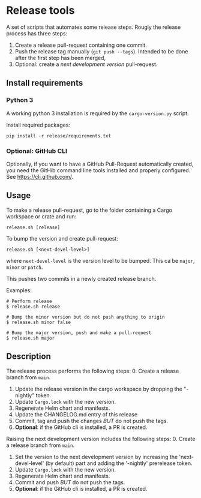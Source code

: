 # Release tools

A set of scripts that automates some release steps. Rougly the release process has three steps:

1. Create a release pull-request containing one commit.
2. Push the release tag manually (`git push --tags`). Intended to be done after the first step has been merged,
3. Optional: create a *next development version* pull-request.

## Install requirements

### Python 3

A working python 3 installation is required by the `cargo-version.py` script.

Install required packages:

    pip install -r release/requirements.txt

### Optional: GitHub CLI

Optionally, if you want to have a GitHub Pull-Request automatically created, you need the GitHib command line tools installed and properly configured. See https://cli.github.com/.

## Usage

To make a release pull-request, go to the folder containing a Cargo workspace or crate and run:

    release.sh [release]

To bump the version and create pull-request:

    release.sh [<next-devel-level>]

where `next-devel-level` is the version level to be bumped. This ca be `major`, `minor` or `patch`.

This pushes two commits in a newly created release branch.

Examples:

    # Perform release
    $ release.sh release

    # Bump the minor version but do not push anything to origin
    $ release.sh minor false

    # Bump the major version, push and make a pull-request
    $ release.sh major

## Description

The release process performs the following steps:
0. Create a release branch from `main`.
1. Update the release version in the cargo workspace by dropping the "-nightly" token.
2. Update `Cargo.lock` with the new version.
3. Regenerate Helm chart and manifests.
4. Update the CHANGELOG.md entry of this release
5. Commit, tag and push the changes *BUT* do not push the tags.
6. __Optional__: if the GitHub cli is installed, a PR is created.

Raising the next development version includes the following steps:
0. Create a release branch from `main`.
1. Set the version to the next development version by increasing the 'next-devel-level' (by default) part and adding the '-nightly' prerelease token.
2. Update `Cargo.lock` with the new version.
3. Regenerate Helm chart and manifests.
4. Commit and push *BUT* do not push the tags.
5. __Optional__: if the GitHub cli is installed, a PR is created.
